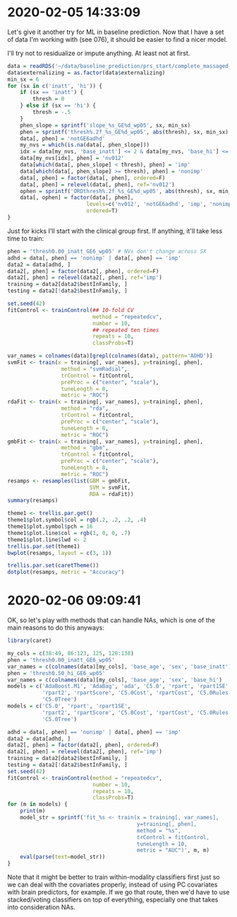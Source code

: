 # 2020-02-05 14:33:09

Let's give it another try for ML in baseline prediction. Now that I have a set
of data I'm working with (see 076), it should be easier to find a nicer model.

I'll try not to residualize or impute anything. At least not at first.

```r
data = readRDS('~/data/baseline_prediction/prs_start/complete_massaged_data_02032020.rds')
data$externalizing = as.factor(data$externalizing)
min_sx = 6
for (sx in c('inatt', 'hi')) {
    if (sx == 'inatt') {
        thresh = 0
    } else if (sx == 'hi') {
        thresh = -.5
    }
    phen_slope = sprintf('slope_%s_GE%d_wp05', sx, min_sx)
    phen = sprintf('thresh%.2f_%s_GE%d_wp05', abs(thresh), sx, min_sx)
    data[, phen] = 'notGE6adhd'
    my_nvs = which(is.na(data[, phen_slope]))
    idx = data[my_nvs, 'base_inatt'] <= 2 & data[my_nvs, 'base_hi'] <= 2
    data[my_nvs[idx], phen] = 'nv012'
    data[which(data[, phen_slope] < thresh), phen] = 'imp'
    data[which(data[, phen_slope] >= thresh), phen] = 'nonimp'
    data[, phen] = factor(data[, phen], ordered=F)
    data[, phen] = relevel(data[, phen], ref='nv012')
    ophen = sprintf('ORDthresh%.2f_%s_GE%d_wp05', abs(thresh), sx, min_sx)
    data[, ophen] = factor(data[, phen],
                         levels=c('nv012', 'notGE6adhd', 'imp', 'nonimp'),
                         ordered=T)
}
```

Just for kicks I'll start with the clinical group first. If anything, it'll take
less time to train:

```r
phen = 'thresh0.00_inatt_GE6_wp05' # NVs don't change across SX
adhd = data[, phen] == 'nonimp' | data[, phen] == 'imp'
data2 = data[adhd, ]
data2[, phen] = factor(data2[, phen], ordered=F)
data2[, phen] = relevel(data2[, phen], ref='imp')
training = data2[data2$bestInFamily, ]
testing = data2[!data2$bestInFamily, ]
```

```r
set.seed(42)
fitControl <- trainControl(## 10-fold CV
                           method = "repeatedcv",
                           number = 10,
                           ## repeated ten times
                           repeats = 10,
                           classProbs=T)

var_names = colnames(data)[grepl(colnames(data), pattern='ADHD')]
svmFit <- train(x = training[, var_names], y=training[, phen], 
                 method = "svmRadial", 
                 trControl = fitControl, 
                 preProc = c("center", "scale"),
                 tuneLength = 8,
                 metric = "ROC")
rdaFit <- train(x = training[, var_names], y=training[, phen], 
                 method = "rda", 
                 trControl = fitControl, 
                 preProc = c("center", "scale"),
                 tuneLength = 8,
                 metric = "ROC")
gmbFit <- train(x = training[, var_names], y=training[, phen], 
                 method = "gbm", 
                 trControl = fitControl, 
                 preProc = c("center", "scale"),
                 tuneLength = 8,
                 metric = "ROC")
resamps <- resamples(list(GBM = gmbFit,
                          SVM = svmFit,
                          RDA = rdaFit))
summary(resamps)

theme1 <- trellis.par.get()
theme1$plot.symbol$col = rgb(.2, .2, .2, .4)
theme1$plot.symbol$pch = 16
theme1$plot.line$col = rgb(1, 0, 0, .7)
theme1$plot.line$lwd <- 2
trellis.par.set(theme1)
bwplot(resamps, layout = c(3, 1))

trellis.par.set(caretTheme())
dotplot(resamps, metric = "Accuracy")
```

# 2020-02-06 09:09:41

OK, so let's play with methods that can handle NAs, which is one of the main
reasons to do this anyways:

```r
library(caret)

my_cols = c(38:49, 86:123, 125, 128:138)
phen = 'thresh0.00_inatt_GE6_wp05'
var_names = c(colnames(data)[my_cols], 'base_age', 'sex', 'base_inatt')
phen = 'thresh0.50_hi_GE6_wp05'
var_names = c(colnames(data)[my_cols], 'base_age', 'sex', 'base_hi')
models = c('AdaBoost.M1', 'AdaBag', 'ada', 'C5.0', 'rpart', 'rpart1SE',
           'rpart2', 'rpartScore', 'C5.0Cost', 'rpartCost', 'C5.0Rules',
           'C5.0Tree')
models = c('C5.0', 'rpart', 'rpart1SE',
           'rpart2', 'rpartScore', 'C5.0Cost', 'rpartCost', 'C5.0Rules',
           'C5.0Tree')

adhd = data[, phen] == 'nonimp' | data[, phen] == 'imp'
data2 = data[adhd, ]
data2[, phen] = factor(data2[, phen], ordered=F)
data2[, phen] = relevel(data2[, phen], ref='imp')
training = data2[data2$bestInFamily, ]
testing = data2[!data2$bestInFamily, ]
set.seed(42)
fitControl <- trainControl(method = "repeatedcv",
                           number = 10,
                           repeats = 10,
                           classProbs=T)
for (m in models) {
    print(m)
    model_str = sprintf('fit_%s <- train(x = training[, var_names],
                                         y=training[, phen],
                                         method = "%s",
                                         trControl = fitControl,
                                         tuneLength = 10,
                                         metric = "AUC")', m, m)
    eval(parse(text=model_str))
}
```

Note that it might be better to train within-modality classifiers first just so
we can deal with the covariates properly, instead of using PC covariates with
brain predictors, for example. If we go that route, then we'd have to use
stacked/voting classifiers on top of everything, especially one that takes into
consideration NAs.

